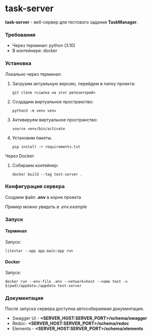 # task-server

**task-server** - веб-сервер для тестового задания **TaskManager**.

### Требования

- Через терминал: python (3.10)
- В контейнере: docker

### Установка

Локально через терминал:

1. Загрузим актуальную версию, перейдем в папку проекта:

    ``git clone <ссылка на этот репозиторий>``

2. Создадим виртуальное пространство:

    ``python3 -m venv venv``
   
3. Активируем виртуальное пространство:

    ``source venv/bin/activate``

3. Установим пакеты.

    ``pip install -r requirements.txt``

Через Docker:

1. Собираем контейнер:

   `docker build --tag test-server .`


### Конфигурация сервера

Создаем файл **.env** в корне проекта

_Пример можно увидеть в .env.example_

### Запуск

#### Терминал

Запуск:

`litestar --app app.main:app run`

#### Docker

Запуск:

   `docker run --env-file .env --network=host --name test -v $(pwd)/appdata:/appdata test-server`

###  Документация

После запуска сервера доступна автособираемая документация.
* Swagger UI - **<SERVER_HOST:SERVER_PORT>/schema/swagger**
* Redoc- **<SERVER_HOST:SERVER_PORT>/schema/redoc**
* Elements - **<SERVER_HOST:SERVER_PORT>/schema/elements**